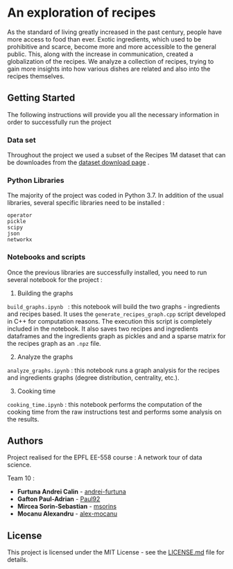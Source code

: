 # An exploration of recipes

As the standard of living greatly increased in the past century, people have more access to food than ever. Exotic ingredients, which used to be prohibitive and scarce, become more and more accessible to the general public. This, along with the increase in communication, created a globalization of the recipes. We analyze a collection of recipes, trying to gain more insights into how various dishes are related and also into the recipes themselves.

## Getting Started

The following instructions will provide you all the necessary information in order to successfully run the project

### Data set

Throughout the project we used a subset of the Recipes 1M dataset that can be downloades from the [dataset download page]( http://im2recipe.csail.mit.edu/dataset/) . 

### Python Libraries

The majority of the project was coded in Python 3.7. In addition of the usual libraries, several specific libraries need to be installed :

```
operator 
pickle 
scipy
json
networkx
```

### Notebooks and scripts

Once the previous libraries are successfully installed, you need to run several notebook for the project : 

1. Building the graphs


```build_graphs.ipynb ```  :  this notebook will build the two graphs - ingredients and recipes based. It uses the ```generate_recipes_graph.cpp``` script developed in C++ for computation reasons. The execution this script is completely included in the notebook. It also saves two recipes and ingredients dataframes and the ingredients graph as pickles and and a sparse matrix for the recipes graph as an ```.npz``` file. 

2. Analyze the graphs 

```analyze_graphs.ipynb``` : this notebook runs a graph analysis for the recipes and ingredients graphs (degree distribution, centrality, etc.).

3. Cooking time

```cooking_time.ipynb``` : this notebook performs the computation of the cooking time from the raw instructions test and performs some analysis on the results.


## Authors

Project realised for the EPFL EE-558 course : A network tour of data science. 

Team 10 : 
* **Furtuna Andrei Calin** - [andrei-furtuna](https://github.com/andrei-furtuna)
* **Gafton Paul-Adrian** - [Paul92](https://github.com/Paul92)
* **Mircea Sorin-Sebastian** - [msorins](https://github.com/msorins)
* **Mocanu Alexandru** - [alex-mocanu](https://github.com/alex-mocanu)


## License

This project is licensed under the MIT License - see the [LICENSE.md](LICENSE.md) file for details.


